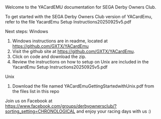 Welcome to the YACardEMU documentation for SEGA Derby Owners Club. 

To get started with the SEGA Derby Owners Club version of YACardEmu, refer to the file YacardEmu Setup Instructions20250925v5.pdf

Next steps:
Windows
1. Windows instructions are in readme, located at  https://github.com/GXTX/YACardEmu
2. Visit the github site at https://github.com/GXTX/YACardEmu.
3. Click on code and download the zip.
4. Review the instructions on how to setup on Unix are included in the YacardEmu Setup Instructions20250925v5.pdf

Unix
1. Download the file named YACardEmuGettingStartedwithUnix.pdf from the files list in this repo

Join us on Facebook at https://www.facebook.com/groups/derbyownersclub/?sorting_setting=CHRONOLOGICAL and enjoy
your racing days with us :)

